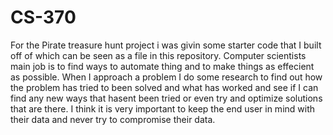 # CS-370

For the Pirate treasure hunt project i was givin some starter code that I built
off of which can be seen as a file in this repository. Computer scientists main job is to find ways to automate thing and to make things as effecient as possible. When I approach a problem I do some research to find out how the problem has tried to been solved and what has worked and see if I can find any new ways that hasent been tried or even try and optimize solutions that are there. I think it is very important to keep the end user in mind with their data and never try to compromise their data.
